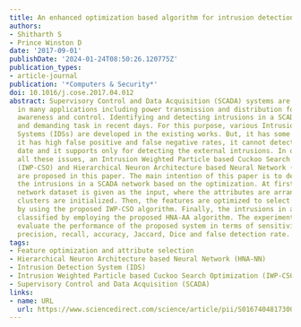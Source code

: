 ```yaml
---
title: An enhanced optimization based algorithm for intrusion detection in SCADA network
authors:
- Shitharth S
- Prince Winston D
date: '2017-09-01'
publishDate: '2024-01-24T08:50:26.120775Z'
publication_types:
- article-journal
publication: '*Computers & Security*'
doi: 10.1016/j.cose.2017.04.012
abstract: Supervisory Control and Data Acquisition (SCADA) systems are widely used
  in many applications including power transmission and distribution for situational
  awareness and control. Identifying and detecting intrusions in a SCADA is a critical
  and demanding task in recent days. For this purpose, various Intrusion Detection
  Systems (IDSs) are developed in the existing works. But, it has some drawbacks including
  it has high false positive and false negative rates, it cannot detect the encrypted
  date and it supports only for detecting the external intrusions. In order to overcome
  all these issues, an Intrusion Weighted Particle based Cuckoo Search Optimization
  (IWP-CSO) and Hierarchical Neuron Architecture based Neural Network (HNA-NN) techniques
  are proposed in this paper. The main intention of this paper is to detect and classify
  the intrusions in a SCADA network based on the optimization. At first, the input
  network dataset is given as the input, where the attributes are arranged and the
  clusters are initialized. Then, the features are optimized to select the best attributes
  by using the proposed IWP-CSO algorithm. Finally, the intrusions in a network are
  classified by employing the proposed HNA-AA algorithm. The experimental results
  evaluate the performance of the proposed system in terms of sensitivity, specificity,
  precision, recall, accuracy, Jaccard, Dice and false detection rate.
tags:
- Feature optimization and attribute selection
- Hierarchical Neuron Architecture based Neural Network (HNA-NN)
- Intrusion Detection System (IDS)
- Intrusion Weighted Particle based Cuckoo Search Optimization (IWP-CSO)
- Supervisory Control and Data Acquisition (SCADA)
links:
- name: URL
  url: https://www.sciencedirect.com/science/article/pii/S0167404817300901
---
```

